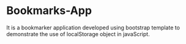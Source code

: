 # Bookmarks-App
It is a bookmarker application developed using bootstrap template to demonstrate the use of localStorage object in javaScript.
